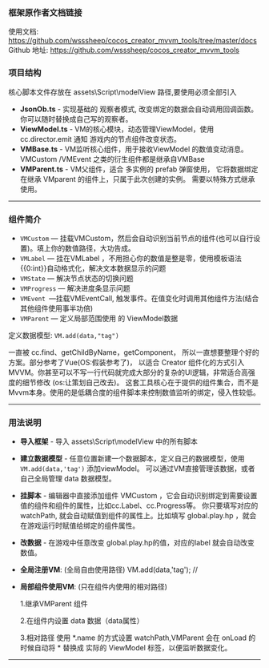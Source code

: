 ### 框架原作者文档链接
使用文档: https://github.com/wsssheep/cocos_creator_mvvm_tools/tree/master/docs
Github 地址: https://github.com/wsssheep/cocos_creator_mvvm_tools

### 项目结构

核心脚本文件存放在 assets\Script\modelView 路径,要使用必须全部引入

- **JsonOb.ts** -  实现基础的 观察者模式, 改变绑定的数据会自动调用回调函数。你可以随时替换成自己写的观察者。
- **ViewModel.ts** - VM的核心模块，动态管理ViewModel，使用 cc.director.emit 通知 游戏内的节点组件改变状态。
- **VMBase.ts** - VM监听核心组件，用于接收ViewModel 的数值变动消息。VMCustom /VMEvent 之类的衍生组件都是继承自VMBase
- **VMParent.ts** - VM父组件，适合 多实例的 prefab 弹窗使用， 它将数据绑定在继承 VMparent 的组件上，只属于此次创建的实例。 需要以特殊方式继承使用。

****

### 组件简介


- `VMCustom` — 挂载VMCustom，然后会自动识别当前节点的组件(也可以自行设置)。填上你的数值路径，大功告成。
- `VMLabel` —  挂在VMLabel ，不用担心你的数值是整是零，使用模板语法 {{0:int}}自动格式化，解决文本数据显示的问题
- `VMState` — 解决节点状态的切换问题
- `VMProgress` — 解决进度条显示问题
- `VMEvent `—挂载VMEventCall, 触发事件。在值变化时调用其他组件方法(结合其他组件使用事半功倍)
- `VMParent` — 定义局部范围使用 的 ViewModel数据

定义数据模型: `VM.add(data,"tag")`

一直被 cc.find、getChildByName，getComponent， 所以一直想要整理个好的方案。部分参考了Vue(OS:假装参考了)， 以适合 Creator 组件化的方式引入 MVVM。你甚至可以不写一行代码就完成大部分的复杂的UI逻辑，非常适合高强度的细节修改 (os:让策划自己改去)。
这套工具核心在于提供的组件集合，而不是Mvvm本身。使用的是低耦合度的组件脚本来控制数值监听的绑定，侵入性较低。

****

### 用法说明

- **导入框架** -  导入 assets\Script\modelView 中的所有脚本

- **建立数据模型**  -  任意位置新建一个数据脚本，定义自己的数据模型，使用`VM.add(data,'tag')` 添加viewModel。 可以通过VM直接管理该数据，或者自己全局管理 data 数据模型。

-  **挂脚本**  -  编辑器中直接添加组件 VMCustom ，它会自动识别绑定到需要设置值的组件和组件的属性，比如cc.Label、cc.Progress等。 你只要填写对应的watchPath, 就会自动赋值到组件的属性上。比如填写 global.play.hp ，就会在游戏运行时赋值给绑定的组件属性。

- **改数据**  -  在游戏中任意改变 global.play.hp的值，对应的label 就会自动改变数值。

- **全局注册VM**:    (全局自由使用路径) VM.add(data,'tag'); //

- **局部组件使用VM**:   (只在组件内使用的相对路径) 

  1.继承VMParent 组件

  2.在组件内设置 data 数据（data属性） 

  3.相对路径 使用  *.name 的方式设置 watchPath,VMParent 会在 onLoad 的时候自动将 * 替换成 实际的 ViewModel 标签，以便监听数据变化。

****
